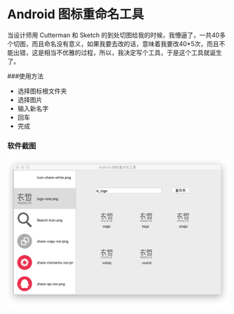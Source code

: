 # Android 图标重命名工具

当设计师用 Cutterman 和 Sketch 的到处切图给我的时候，我懵逼了，一共40多个切图，而且命名没有意义，如果我要去改的话，意味着我要改40*5次，而且不能出错，这是相当不优雅的过程，所以，我决定写个工具，于是这个工具就诞生了。

###使用方法

- 选择图标根文件夹
- 选择图片
- 输入新名字
- 回车
- 完成



### 软件截图

![截图](https://github.com/lewiswon/android-icon-rename/blob/master/screen%20shot/rename.png)	
